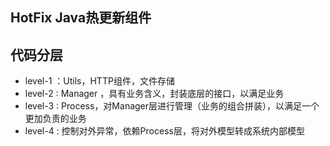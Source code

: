 ## HotFix Java热更新组件

## 代码分层

- level-1 ：Utils，HTTP组件，文件存储
- level-2 : Manager ，具有业务含义，封装底层的接口，以满足业务
- level-3 : Process，对Manager层进行管理（业务的组合拼装），以满足一个更加负责的业务
- level-4 : 控制对外异常，依赖Process层，将对外模型转成系统内部模型
